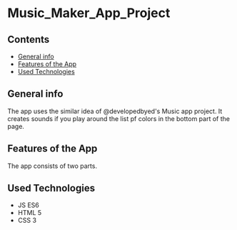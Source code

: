 # Music_Maker_App_Project

## Contents

* [General info](#general-info)
* [Features of the App](#features-of-the-app)
* [Used Technologies](used-technologies)

## General info

The app uses the similar idea of @developedbyed's Music app project. It creates sounds if you play around the list pf colors in the bottom part of the page.

## Features of the App

The app consists of two parts.  

## Used Technologies

* JS ES6
* HTML 5
* CSS 3
